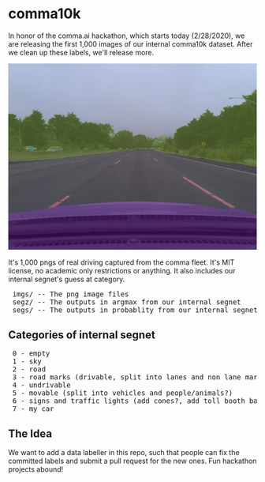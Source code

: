 # comma10k

In honor of the comma.ai hackathon, which starts today (2/28/2020), we are releasing the first 1,000 images of our internal comma10k dataset. After we clean up these labels, we'll release more.

![Alt](sample.jpg "First image from the dataset")

It's 1,000 pngs of real driving captured from the comma fleet. It's MIT license, no academic only restrictions or anything. It also includes our internal segnet's guess at category.

<pre>
 imgs/ -- The png image files
 segz/ -- The outputs in argmax from our internal segnet
 segs/ -- The outputs in probablity from our internal segnet (unreleased, too big)
</pre>

## Categories of internal segnet

<pre>
 0 - empty
 1 - sky
 2 - road
 3 - road marks (drivable, split into lanes and non lane markings)
 4 - undrivable
 5 - movable (split into vehicles and people/animals?)
 6 - signs and traffic lights (add cones?, add toll booth bar?)
 7 - my car
</pre>

## The Idea

We want to add a data labeller in this repo, such that people can fix the committed labels and submit a pull request for the new ones. Fun hackathon projects abound!

